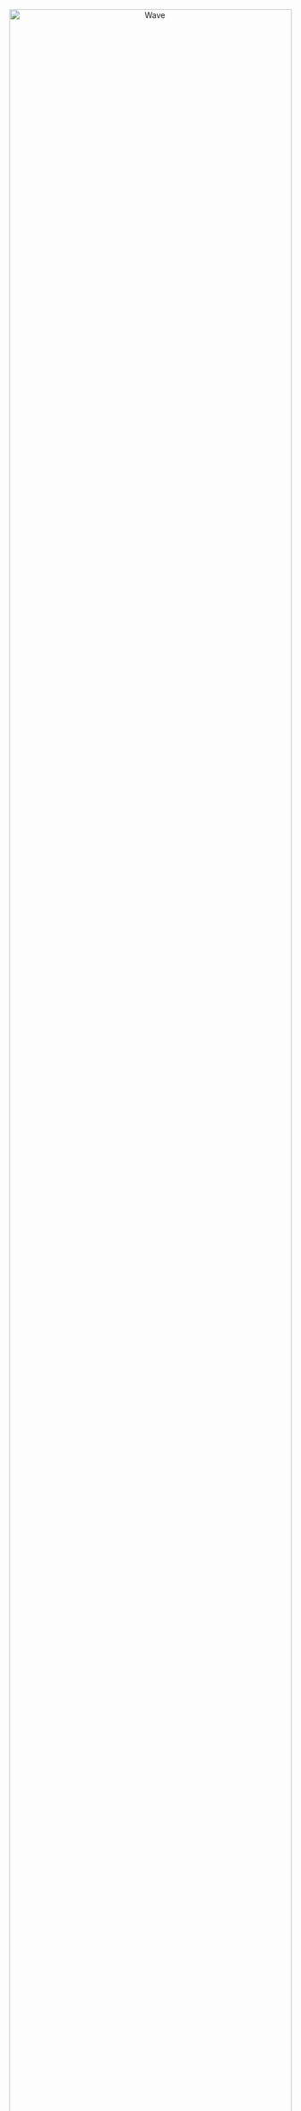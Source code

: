 <div align="center">
  
  <!-- Animated Banner -->
<!-- Load LottieFiles Player -->
<script src="https://unpkg.com/@lottiefiles/lottie-player@latest/dist/lottie-player.js"></script>

<!-- GitHub Lottie Animation Embed -->
<div style="display: flex; justify-content: center; align-items: center; height: 200px;">
  <lottie-player 
    src="https://lottie.host/540deff1-275f-495f-8338-baf83edc9206/J7ASRe1jZ4.json"  
    background="transparent"  
    speed="1"  
    style="width: 200px; height: 200px;"  
    loop  
    autoplay>
  </lottie-player>
</div>


  
  <!-- Animated Wave -->
  <img src="https://capsule-render.vercel.app/api?type=waving&color=gradient&customColorList=0,2,2,5,30&height=100&section=footer" alt="Wave" width="100%" />
  
</div>

---

<div align="center">
  
  ### 🎯 *Full Stack & AI Enthusiast | Solving Real-World Problems with Code*
  
  <img src="https://user-images.githubusercontent.com/74038190/229223263-cf2e4b07-2615-4f87-9c38-e37600f8381a.gif" width="400" alt="Coding Animation"/>
  
</div>

---

## 🌟 About Me

<img align="right" src="https://user-images.githubusercontent.com/74038190/212284100-561aa473-3905-4a80-b561-0d28506553ee.gif" width="300" alt="Developer GIF"/>

**👋 Hey there!** I'm Indresan Vadivelan, a passionate **Full Stack & AI Developer** from Coimbatore, Tamil Nadu 🇮🇳

### 🚀 What I'm Currently Working On:
- 🏥 **Patient Portal** - Building a comprehensive healthcare management system using MERN Stack
- 🌱 **Sustainable Rewards Platform** - Gamifying eco-friendly practices for environmental impact

### 💼 My Tech Stack:
- **Languages:** JavaScript, Python, TypeScript, Dart
- **Frontend:** React, HTML5, CSS3, Flutter
- **Backend:** Node.js, Express, FastAPI
- **Databases:** MongoDB, MySQL, ChromaDB
- **AI/ML:** TensorFlow, Hugging Face, DeBERTa

### 🎯 Past Projects I'm Proud Of:
- 🔍 **Fake News Detection** using DeBERTa model
- 👁️ **YOLO-based Face Recognition** system  
- 🌱 **Smart Environment Web Applications**

### 🌱 Currently Learning:
- LLaMA 3 RAG Chatbots
- React Native Development
- Advanced Cloud Deployment Techniques

### 🤝 Let's Collaborate!
I'm always open to collaborating on **AI/ML projects** and **Full Stack Web Applications**. Feel free to reach out if you want to build something amazing together!

**💬 Ask me about:** MERN Stack, FastAPI, MongoDB, AI/ML, or Open Source contributions

---

## 🔥 Current Projects & Highlights

<div align="center">
  
  <img src="https://capsule-render.vercel.app/api?type=rounded&color=gradient&customColorList=0,2,2,5,30&height=80&section=header&text=🚀%20Active%20Development&fontSize=20&fontColor=ffffff" alt="Header" />
  
  ### 🏥 Patient Portal (MERN Stack)
  <img src="https://img.shields.io/badge/Status-In%20Development-yellow?style=for-the-badge&logo=mongodb&logoColor=white" alt="In Development"/>
  
  *Building a comprehensive healthcare management system with real-time patient data processing*
  
  **Tech Stack:** React • Node.js • Express • MongoDB • Socket.io
  
  ---
  
  ### 🌱 Sustainable Rewards Platform
  <img src="https://img.shields.io/badge/Status-Planning-blue?style=for-the-badge&logo=react&logoColor=white" alt="Planning"/>
  
  *Gamifying eco-friendly practices to drive environmental impact through user engagement*
  
  **Tech Stack:** React Native • FastAPI • PostgreSQL • Machine Learning
  
  ---
  
  <img src="https://capsule-render.vercel.app/api?type=rounded&color=gradient&customColorList=6,11,20,30,3&height=80&section=header&text=🎯%20Past%20Achievements&fontSize=20&fontColor=ffffff" alt="Header" />
  
  ### 🔍 Project Highlights
  
  <table>
    <tr>
      <td align="center" width="33%">
        <img src="https://img.shields.io/badge/AI/ML-Fake%20News%20Detection-red?style=for-the-badge&logo=tensorflow&logoColor=white" alt="AI Project"/>
        <br><strong>DeBERTa Model Implementation</strong>
        <br><em>98.2% accuracy in fake news detection</em>
      </td>
      <td align="center" width="33%">
        <img src="https://img.shields.io/badge/Computer%20Vision-Face%20Recognition-green?style=for-the-badge&logo=opencv&logoColor=white" alt="CV Project"/>
        <br><strong>YOLO-based System</strong>
        <br><em>Real-time face detection & recognition</em>
      </td>
      <td align="center" width="33%">
        <img src="https://img.shields.io/badge/Full%20Stack-Smart%20Environment-blue?style=for-the-badge&logo=react&logoColor=white" alt="Web Project"/>
        <br><strong>Environmental Web Apps</strong>
        <br><em>IoT integration & data visualization</em>
      </td>
    </tr>
  </table>
  
</div>

---

## 🛠️ Tech Arsenal

<div align="center">
  
  ### Frontend Mastery
  <img src="https://skillicons.dev/icons?i=react,html,css,js,ts,flutter,tailwind,bootstrap&theme=dark" alt="Frontend Skills"/>
  
  ### Backend & Database
  <img src="https://skillicons.dev/icons?i=nodejs,express,python,fastapi,mongodb,mysql,firebase,redis&theme=dark" alt="Backend Skills"/>
  
  ### AI/ML & Tools
  <img src="https://skillicons.dev/icons?i=tensorflow,pytorch,git,github,docker,aws,linux,vscode&theme=dark" alt="ML Tools"/>
  
</div>

---

## 📊 GitHub Analytics

<div align="center">
  
  <img src="https://github-profile-trophy.vercel.app/?username=indresan&theme=tokyonight&no-frame=true&no-bg=true&margin-w=4&row=1" alt="GitHub Trophies"/>
  
  <div style="display: flex; justify-content: space-around; flex-wrap: wrap;">
    
    <img src="https://github-readme-stats.vercel.app/api?username=indresan&show_icons=true&theme=tokyonight&hide_border=true&bg_color=0D1117&title_color=00D4FF&text_color=ffffff&icon_color=00D4FF" alt="GitHub Stats" width="48%" />
    
    <img src="https://github-readme-streak-stats.herokuapp.com/?user=indresan&theme=tokyonight&hide_border=true&background=0D1117&stroke=00D4FF&ring=00D4FF&fire=FF6B6B&currStreakLabel=00D4FF" alt="GitHub Streak" width="48%" />
    
  </div>
  
  <img src="https://github-readme-stats.vercel.app/api/top-langs/?username=indresan&layout=compact&theme=tokyonight&hide_border=true&bg_color=0D1117&title_color=00D4FF&text_color=ffffff&langs_count=8" alt="Top Languages" width="50%" />
  
</div>

---

## 🎨 Contribution Graph

<div align="center">
  
  <img src="https://github-readme-activity-graph.vercel.app/graph?username=indresan&bg_color=0D1117&color=00D4FF&line=00D4FF&point=FF6B6B&area=true&hide_border=true" alt="Contribution Graph" width="100%" />
  
</div>

---

## 🌐 Connect & Collaborate

<div align="center">
  
  <a href="https://indresan-portfolio.onrender.com" target="_blank">
    <img src="https://img.shields.io/badge/Portfolio-FF5722?style=for-the-badge&logo=google-chrome&logoColor=white" alt="Portfolio"/>
  </a>
  
  <a href="mailto:indresanvadivelan@gmail.com" target="_blank">
    <img src="https://img.shields.io/badge/Email-D14836?style=for-the-badge&logo=gmail&logoColor=white" alt="Email"/>
  </a>
  
  <a href="https://linkedin.com/in/indresan-vadivelan" target="_blank">
    <img src="https://img.shields.io/badge/LinkedIn-0077B5?style=for-the-badge&logo=linkedin&logoColor=white" alt="LinkedIn"/>
  </a>
  
  <a href="https://www.instagram.com/i.n.t.h.r.e.s.h/" target="_blank">
    <img src="https://img.shields.io/badge/Instagram-E4405F?style=for-the-badge&logo=instagram&logoColor=white" alt="Instagram"/>
  </a>
  
</div>

---

## 💭 Random Dev Quote

<div align="center">
  
  <img src="https://quotes-github-readme.vercel.app/api?type=horizontal&theme=tokyonight" alt="Random Dev Quote"/>
  
</div>

---

## 🐍 GitHub Activity

<div align="center">
  
  <img src="https://capsule-render.vercel.app/api?type=waving&color=gradient&customColorList=0,2,2,5,30&height=100&section=header&text=📊%20Contribution%20Journey&fontSize=24&fontColor=ffffff" alt="Header Wave" />
  
  <picture>
    <source media="(prefers-color-scheme: dark)" srcset="https://raw.githubusercontent.com/indresan/indresan/output/github-contribution-grid-snake-dark.svg">
    <source media="(prefers-color-scheme: light)" srcset="https://raw.githubusercontent.com/indresan/indresan/output/github-contribution-grid-snake.svg">
    <img alt="github contribution grid snake animation" src="https://raw.githubusercontent.com/indresan/indresan/output/github-contribution-grid-snake.svg">
  </picture>
  
  <img src="https://capsule-render.vercel.app/api?type=waving&color=gradient&customColorList=6,11,20,30,3&height=100&section=footer" alt="Footer Wave" />
  
</div>

---

<div align="center">
  
  <img src="https://capsule-render.vercel.app/api?type=cylinder&color=gradient&customColorList=0,2,2,5,30&height=120&section=header&text=💭%20Developer%20Wisdom&fontSize=28&fontColor=ffffff" alt="Quote Header" />
  
  ### 🚀 *"Code is like humor. When you have to explain it, it's bad."* 
  **- Cory House**
  
  <img src="https://komarev.com/ghpvc/?username=indresan&label=Profile%20Views&color=00D4FF&style=flat-square" alt="Profile Views"/>
  
  <img src="https://user-images.githubusercontent.com/74038190/212284100-561aa473-3905-4a80-b561-0d28506553ee.gif" width="400" alt="Coding GIF"/>
  
</div>

---

<div align="center">
  
  <img src="https://capsule-render.vercel.app/api?type=waving&color=gradient&customColorList=6,11,20,30,3&height=120&section=header&text=⭐%20Thanks%20for%20Visiting!&fontSize=24&fontColor=ffffff" alt="Thanks Header" />
  
  **🎯 Ready to collaborate on something amazing? Let's build the future together!**
  
  <img src="https://img.shields.io/badge/Open%20to-Collaborate-brightgreen?style=for-the-badge&logo=github&logoColor=white" alt="Open to Collaborate"/>
  
  **⭐ Don't forget to star repositories that inspire you! ⭐**
  
  <img src="https://capsule-render.vercel.app/api?type=waving&color=gradient&customColorList=0,2,2,5,30&height=100&section=footer" alt="Footer Wave" />
  
</div>
